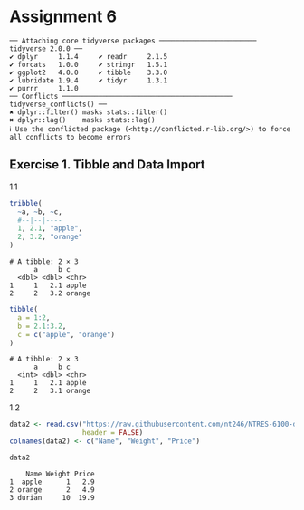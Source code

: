 # Assignment 6


    ── Attaching core tidyverse packages ──────────────────────── tidyverse 2.0.0 ──
    ✔ dplyr     1.1.4     ✔ readr     2.1.5
    ✔ forcats   1.0.0     ✔ stringr   1.5.1
    ✔ ggplot2   4.0.0     ✔ tibble    3.3.0
    ✔ lubridate 1.9.4     ✔ tidyr     1.3.1
    ✔ purrr     1.1.0     
    ── Conflicts ────────────────────────────────────────── tidyverse_conflicts() ──
    ✖ dplyr::filter() masks stats::filter()
    ✖ dplyr::lag()    masks stats::lag()
    ℹ Use the conflicted package (<http://conflicted.r-lib.org/>) to force all conflicts to become errors

## Exercise 1. Tibble and Data Import

1.1

``` r
tribble(
  ~a, ~b, ~c,
  #--|--|----
  1, 2.1, "apple",
  2, 3.2, "orange"
)
```

    # A tibble: 2 × 3
          a     b c     
      <dbl> <dbl> <chr> 
    1     1   2.1 apple 
    2     2   3.2 orange

``` r
tibble(
  a = 1:2,
  b = 2.1:3.2,
  c = c("apple", "orange")
)
```

    # A tibble: 2 × 3
          a     b c     
      <int> <dbl> <chr> 
    1     1   2.1 apple 
    2     2   3.1 orange

1.2

``` r
data2 <- read.csv("https://raw.githubusercontent.com/nt246/NTRES-6100-data-science/master/datasets/dataset2.txt",
                  header = FALSE)
colnames(data2) <- c("Name", "Weight", "Price")

data2
```

        Name Weight Price
    1  apple      1   2.9
    2 orange      2   4.9
    3 durian     10  19.9
